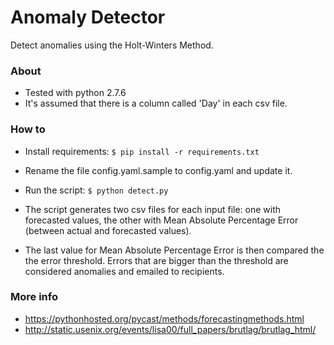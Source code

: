 # Anomaly Detector

Detect anomalies using the Holt-Winters Method.

### About
* Tested with python 2.7.6
* It's assumed that there is a column called 'Day' in each csv file.

### How to
* Install requirements: ````$ pip install -r requirements.txt````

* Rename the file config.yaml.sample to config.yaml and update it.

* Run the script: ````$ python detect.py````

* The script generates two csv files for each input file: one with forecasted values,
 the other with Mean Absolute Percentage Error (between actual and forecasted values).
 
* The last value for Mean Absolute Percentage Error is then compared the the error threshold.
 Errors that are bigger than the threshold are considered anomalies and emailed to recipients.
 
 
### More info
* https://pythonhosted.org/pycast/methods/forecastingmethods.html
* http://static.usenix.org/events/lisa00/full_papers/brutlag/brutlag_html/
